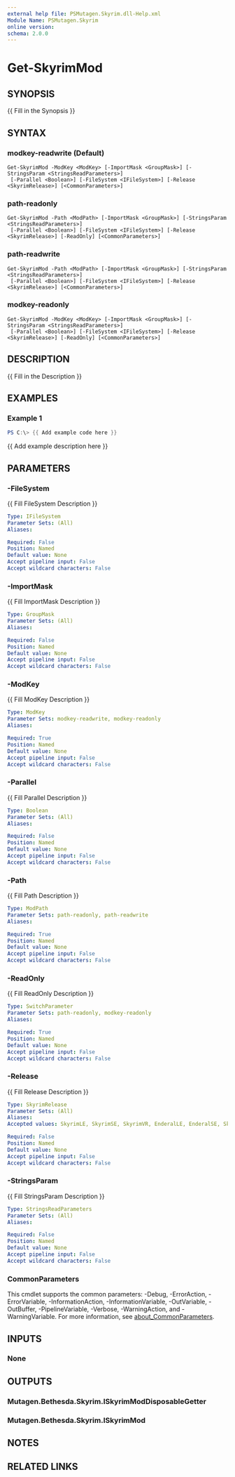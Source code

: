 ```yaml
---
external help file: PSMutagen.Skyrim.dll-Help.xml
Module Name: PSMutagen.Skyrim
online version:
schema: 2.0.0
---
```


# Get-SkyrimMod

## SYNOPSIS
{{ Fill in the Synopsis }}

## SYNTAX

### modkey-readwrite (Default)
```
Get-SkyrimMod -ModKey <ModKey> [-ImportMask <GroupMask>] [-StringsParam <StringsReadParameters>]
 [-Parallel <Boolean>] [-FileSystem <IFileSystem>] [-Release <SkyrimRelease>] [<CommonParameters>]
```

### path-readonly
```
Get-SkyrimMod -Path <ModPath> [-ImportMask <GroupMask>] [-StringsParam <StringsReadParameters>]
 [-Parallel <Boolean>] [-FileSystem <IFileSystem>] [-Release <SkyrimRelease>] [-ReadOnly] [<CommonParameters>]
```

### path-readwrite
```
Get-SkyrimMod -Path <ModPath> [-ImportMask <GroupMask>] [-StringsParam <StringsReadParameters>]
 [-Parallel <Boolean>] [-FileSystem <IFileSystem>] [-Release <SkyrimRelease>] [<CommonParameters>]
```

### modkey-readonly
```
Get-SkyrimMod -ModKey <ModKey> [-ImportMask <GroupMask>] [-StringsParam <StringsReadParameters>]
 [-Parallel <Boolean>] [-FileSystem <IFileSystem>] [-Release <SkyrimRelease>] [-ReadOnly] [<CommonParameters>]
```

## DESCRIPTION
{{ Fill in the Description }}

## EXAMPLES

### Example 1
```powershell
PS C:\> {{ Add example code here }}
```

{{ Add example description here }}

## PARAMETERS

### -FileSystem
{{ Fill FileSystem Description }}

```yaml
Type: IFileSystem
Parameter Sets: (All)
Aliases:

Required: False
Position: Named
Default value: None
Accept pipeline input: False
Accept wildcard characters: False
```

### -ImportMask
{{ Fill ImportMask Description }}

```yaml
Type: GroupMask
Parameter Sets: (All)
Aliases:

Required: False
Position: Named
Default value: None
Accept pipeline input: False
Accept wildcard characters: False
```

### -ModKey
{{ Fill ModKey Description }}

```yaml
Type: ModKey
Parameter Sets: modkey-readwrite, modkey-readonly
Aliases:

Required: True
Position: Named
Default value: None
Accept pipeline input: False
Accept wildcard characters: False
```

### -Parallel
{{ Fill Parallel Description }}

```yaml
Type: Boolean
Parameter Sets: (All)
Aliases:

Required: False
Position: Named
Default value: None
Accept pipeline input: False
Accept wildcard characters: False
```

### -Path
{{ Fill Path Description }}

```yaml
Type: ModPath
Parameter Sets: path-readonly, path-readwrite
Aliases:

Required: True
Position: Named
Default value: None
Accept pipeline input: False
Accept wildcard characters: False
```

### -ReadOnly
{{ Fill ReadOnly Description }}

```yaml
Type: SwitchParameter
Parameter Sets: path-readonly, modkey-readonly
Aliases:

Required: True
Position: Named
Default value: None
Accept pipeline input: False
Accept wildcard characters: False
```

### -Release
{{ Fill Release Description }}

```yaml
Type: SkyrimRelease
Parameter Sets: (All)
Aliases:
Accepted values: SkyrimLE, SkyrimSE, SkyrimVR, EnderalLE, EnderalSE, SkyrimSEGog

Required: False
Position: Named
Default value: None
Accept pipeline input: False
Accept wildcard characters: False
```

### -StringsParam
{{ Fill StringsParam Description }}

```yaml
Type: StringsReadParameters
Parameter Sets: (All)
Aliases:

Required: False
Position: Named
Default value: None
Accept pipeline input: False
Accept wildcard characters: False
```

### CommonParameters
This cmdlet supports the common parameters: -Debug, -ErrorAction, -ErrorVariable, -InformationAction, -InformationVariable, -OutVariable, -OutBuffer, -PipelineVariable, -Verbose, -WarningAction, and -WarningVariable. For more information, see [about_CommonParameters](http://go.microsoft.com/fwlink/?LinkID=113216).

## INPUTS

### None

## OUTPUTS

### Mutagen.Bethesda.Skyrim.ISkyrimModDisposableGetter

### Mutagen.Bethesda.Skyrim.ISkyrimMod

## NOTES

## RELATED LINKS
